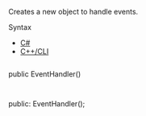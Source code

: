 Creates a new object to handle events.

Syntax

* [C#](#i-syntax-CS)
* [C++/CLI](#i-syntax-CPP2005)

```
```
public EventHandler()
```
```

```
```
public:
EventHandler();
```
```

